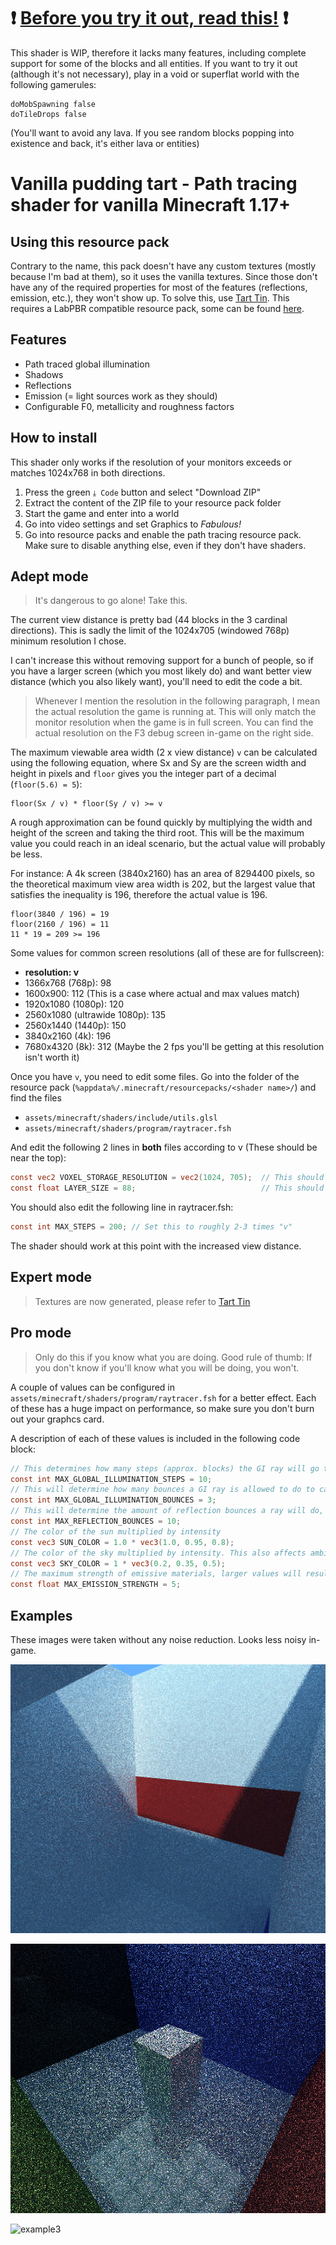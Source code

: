 # ❗ <ins>Before you try it out, read this!</ins> ❗

This shader is WIP, therefore it lacks many features, including complete support for some of the blocks and all entities. If you want to try it out (although it's not necessary), play in a void or superflat world with the following gamerules:

```
doMobSpawning false
doTileDrops false
```

(You'll want to avoid any lava. If you see random blocks popping into existence and back, it's either lava or entities)

# Vanilla pudding tart - Path tracing shader for vanilla Minecraft 1.17+

## Using this resource pack

Contrary to the name, this pack doesn't have any custom textures (mostly because I'm bad at them), so it uses the vanilla textures. Since those don't have any of the required properties for most of the features (reflections, emission, etc.), they won't show up. To solve this, use [Tart Tin](https://github.com/BalintCsala/TartTin). This requires a LabPBR compatible resource pack, some can be found [here](https://github.com/rre36/lab-pbr/wiki/Resource-Packs).

## Features

- Path traced global illumination
- Shadows
- Reflections
- Emission (= light sources work as they should)
- Configurable F0, metallicity and roughness factors

## How to install

This shader only works if the resolution of your monitors exceeds or matches 1024x768 in both directions.

1. Press the green `⤓ Code` button and select "Download ZIP"
2. Extract the content of the ZIP file to your resource pack folder
3. Start the game and enter into a world 
4. Go into video settings and set Graphics to _Fabulous!_
5. Go into resource packs and enable the path tracing resource pack. Make sure to disable anything else, even if they don't have shaders.

## Adept mode

> It's dangerous to go alone! Take this.

The current view distance is pretty bad (44 blocks in the 3 cardinal directions). This is sadly the limit of the 1024x705 (windowed 768p) minimum resolution I chose.

I can't increase this without removing support for a bunch of people, so if you have a larger screen (which you most likely do) and want better view distance (which you also likely want), you'll need to edit the code a bit.

> Whenever I mention the resolution in the following paragraph, I mean the actual resolution the game is running at. This will only match the monitor resolution when the game is in full screen. You can find the actual resolution on the F3 debug screen in-game on the right side.

The maximum viewable area width (2 x view distance) `v` can be calculated using the following equation, where Sx and Sy are the screen width and height in pixels and `floor` gives you the integer part of a decimal (`floor(5.6) = 5`):

```
floor(Sx / v) * floor(Sy / v) >= v
```

A rough approximation can be found quickly by multiplying the width and height of the screen and taking the third root. This will be the maximum value you could reach in an ideal scenario, but the actual value will probably be less.

For instance:
A 4k screen (3840x2160) has an area of 8294400 pixels, so the theoretical maximum view area width is 202, but the largest value that satisfies the inequality is 196, therefore the actual value is 196.

```
floor(3840 / 196) = 19
floor(2160 / 196) = 11
11 * 19 = 209 >= 196
```

Some values for common screen resolutions (all of these are for fullscreen):

- **resolution: v**
- 1366x768 (768p): 98
- 1600x900: 112 (This is a case where actual and max values match)
- 1920x1080 (1080p): 120
- 2560x1080 (ultrawide 1080p): 135
- 2560x1440 (1440p): 150
- 3840x2160 (4k): 196
- 7680x4320 (8k): 312 (Maybe the 2 fps you'll be getting at this resolution isn't worth it)

Once you have `v`, you need to edit some files. Go into the folder of the resource pack (`%appdata%/.minecraft/resourcepacks/<shader name>/`) and find the files

- `assets/minecraft/shaders/include/utils.glsl`
- `assets/minecraft/shaders/program/raytracer.fsh`

And edit the following 2 lines in **both** files according to v (These should be near the top):

```glsl
const vec2 VOXEL_STORAGE_RESOLUTION = vec2(1024, 705);  // This should be the screen resolution you used earlier
const float LAYER_SIZE = 88;                            // This should be "v"
```

You should also edit the following line in raytracer.fsh:

```glsl
const int MAX_STEPS = 200; // Set this to roughly 2-3 times "v"
```

The shader should work at this point with the increased view distance.

## Expert mode

> Textures are now generated, please refer to [Tart Tin](https://github.com/BalintCsala/TartTin)

## Pro mode

> Only do this if you know what you are doing. Good rule of thumb: If you don't know if you'll know what you will be doing, you won't.

A couple of values can be configured in `assets/minecraft/shaders/program/raytracer.fsh` for a better effect. Each of these has a huge impact on performance, so make sure you don't burn out your graphcs card.

A description of each of these values is included in the following code block:

```glsl
// This determines how many steps (approx. blocks) the GI ray will go through to check bounce lighting (complexity: O(N))
const int MAX_GLOBAL_ILLUMINATION_STEPS = 10;
// This will determine how many bounces a GI ray is allowed to do to calculate the light level at a pixel (complexity: O(N^2))
const int MAX_GLOBAL_ILLUMINATION_BOUNCES = 3;
// This will determine the amount of reflection bounces a ray will do, if you increase it, mirror rooms will be better (complexity: O(N^˘3))
const int MAX_REFLECTION_BOUNCES = 10;
// The color of the sun multiplied by intensity
const vec3 SUN_COLOR = 1.0 * vec3(1.0, 0.95, 0.8);
// The color of the sky multiplied by intensity. This also affects ambient lighting
const vec3 SKY_COLOR = 1 * vec3(0.2, 0.35, 0.5);
// The maximum strength of emissive materials, larger values will result in coarser individual steps, but larger maximums
const float MAX_EMISSION_STRENGTH = 5;
```

## Examples

These images were taken without any noise reduction. Looks less noisy in-game.

![example1](images/gi-example1.png)

![example2](images/gi-example2.png)

![example3](images/gi-example3.png)
